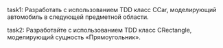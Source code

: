 task1: 
Разработать с использованием TDD класс CCar, моделирующий автомобиль в следующей предметной области.

task2:
Разработайте с использованием TDD класс CRectangle, моделирующий сущность «Прямоугольник».
